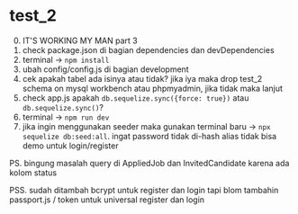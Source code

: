# test_2

0. IT'S WORKING MY MAN part 3
1. check package.json di bagian dependencies dan devDependencies
2. terminal -> `npm install`
3. ubah config/config.js di bagian development
4. cek apakah tabel ada isinya atau tidak? jika iya maka drop test_2 schema on mysql workbench atau phpmyadmin, jika tidak maka lanjut
5. check app.js apakah `db.sequelize.sync({force: true})` atau `db.sequelize.sync()`?
6. terminal -> `npm run dev`
7. jika ingin menggunakan seeder maka gunakan terminal baru -> `npx sequelize db:seed:all`. ingat password tidak di-hash alias tidak bisa demo untuk login/register

PS. bingung masalah query di AppliedJob dan InvitedCandidate karena ada kolom status 

PSS. sudah ditambah bcrypt untuk register dan login tapi blom tambahin passport.js / token untuk universal register dan login